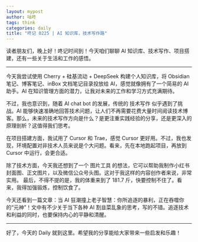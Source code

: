 ```yaml
---
layout: mypost
author: 咕咚
tags: think
categories: daily
title: "咚记 0225 | AI 知识库，技术写作路"
---
```


读者朋友们，晚上好！咚记时间到！今天咱们聊聊 AI 知识库、技术写作、项目搭建，还有一些关于生活和工作的感悟。

---
今天我尝试使用 Cherry + 硅基流动 + DeepSeek 构建个人知识库，将 Obsidian 笔记、博客笔记、inBox 文档笔记目录投放给 AI，感觉就像拥有了一个简易的 AI 助手。AI 在知识管理方面的潜力，让我对未来的工作和学习方式充满期待。

不过，我也意识到，随着 AI chat bot 的发展，传统的 技术写作 似乎遇到了挑战。AI 能够快速准确地回答技术问题，让人们不再需要花费大量时间阅读技术博客。那么，未来的技术写作方向是什么？是更注重实践经验的分享，还是更深入的原理剖析？这值得我们思考。

在项目搭建方面，我试用了 Cursor 和 Trae，感觉 Cursor 更好用。不过，我也发现，环境配置对非技术人员来说是个大问题。看来，先在本地跑起项目，再放到 Cursor 中运行，会更合适。

除了技术方面，今天我还想到了一个 图片工具 的想法，它可以帮助我制作小红书封面图、正文图片，以及微信公众号头图。这对于我这样的内容创作者来说，非常实用。
最后，不得不提的是，我的体重来到了 181.7 斤，快要控制不住了。看来，我得加强锻炼，控制饮食了。

今天还看到一篇文章：当 AI 狂潮撞上老子智慧：你所追逐的暴利，正在吞噬你的“元神”！文中有不少关于当下各种 AI 割韭菜乱象的思考，写的不错。追逐技术和利益的同时，也要保持内心的平静和清醒。

---
好了，今天的 Daily 就到这里。希望我的分享能给大家带来一些启发和乐趣！